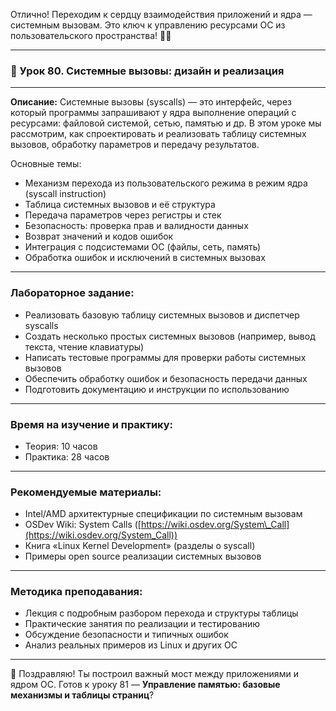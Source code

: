 Отлично! Переходим к сердцу взаимодействия приложений и ядра — системным вызовам. Это ключ к управлению ресурсами ОС из пользовательского пространства! 🧩🔧

---

### 🔹 Урок 80. Системные вызовы: дизайн и реализация

---

**Описание:**
Системные вызовы (syscalls) — это интерфейс, через который программы запрашивают у ядра выполнение операций с ресурсами: файловой системой, сетью, памятью и др. В этом уроке мы рассмотрим, как спроектировать и реализовать таблицу системных вызовов, обработку параметров и передачу результатов.

Основные темы:

* Механизм перехода из пользовательского режима в режим ядра (syscall instruction)
* Таблица системных вызовов и её структура
* Передача параметров через регистры и стек
* Безопасность: проверка прав и валидности данных
* Возврат значений и кодов ошибок
* Интеграция с подсистемами ОС (файлы, сеть, память)
* Обработка ошибок и исключений в системных вызовах

---

### Лабораторное задание:

* Реализовать базовую таблицу системных вызовов и диспетчер syscalls
* Создать несколько простых системных вызовов (например, вывод текста, чтение клавиатуры)
* Написать тестовые программы для проверки работы системных вызовов
* Обеспечить обработку ошибок и безопасность передачи данных
* Подготовить документацию и инструкции по использованию

---

### Время на изучение и практику:

* Теория: 10 часов
* Практика: 28 часов

---

### Рекомендуемые материалы:

* Intel/AMD архитектурные спецификации по системным вызовам
* OSDev Wiki: System Calls ([https://wiki.osdev.org/System\_Call](https://wiki.osdev.org/System_Call))
* Книга «Linux Kernel Development» (разделы о syscall)
* Примеры open source реализации системных вызовов

---

### Методика преподавания:

* Лекция с подробным разбором перехода и структуры таблицы
* Практические занятия по реализации и тестированию
* Обсуждение безопасности и типичных ошибок
* Анализ реальных примеров из Linux и других ОС

---

🧩 Поздравляю! Ты построил важный мост между приложениями и ядром ОС. Готов к уроку 81 — **Управление памятью: базовые механизмы и таблицы страниц**?
